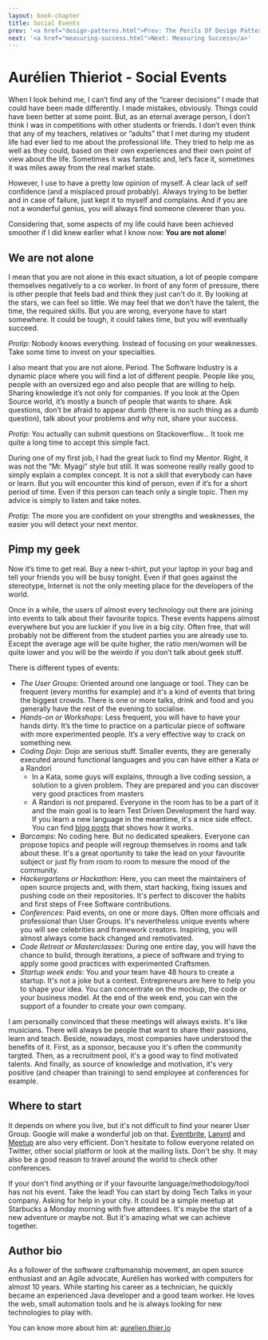 ```yaml
---
layout: book-chapter
title: Social Events
prev: '<a href="design-patterns.html">Prev: The Perils Of Design Patterns</a>'
next: '<a href="measuring-success.html">Next: Measuring Success</a>'
---
```


# Aurélien Thieriot - Social Events

When I look behind me, I can’t find any of the “career decisions” I made that could have been made differently. I made mistakes, obviously. Things could have been better at some point. But, as an eternal average person, I don’t think I was in competitions with other students or friends. I don’t even think that any of my teachers, relatives or “adults” that I met during my student life had ever lied to me about the professional life. They tried to help me as well as they could, based on their own experiences and their own point of view about the life. Sometimes it was fantastic and, let’s face it, sometimes it was miles away from the real market state.

However, I use to have a pretty low opinion of myself. A clear lack of self confidence (and a misplaced proud probably). Always trying to be better and in case of failure, just kept it to myself and complains. And if you are not a wonderful genius, you will always find someone cleverer than you.

Considering that, some aspects of my life could have been achieved smoother if I did knew earlier what I know now: __You are not alone__!

## We are not alone

I mean that you are not alone in this exact situation, a lot of people compare themselves negatively to a co worker. In front of any form of pressure, there is other people that feels bad and think they just can’t do it. By looking at the stars, we can feel so little. We may feel that we don’t have the talent, the time, the required skills. But you are wrong, everyone have to start somewhere. It could be tough, it could takes time, but you will eventually succeed.

_Protip_: Nobody knows everything. Instead of focusing on your weaknesses. Take some time to invest on your specialties.

I also meant that you are not alone. Period. The Software Industry is a dynamic place where you will find a lot of different people. People like you, people with an oversized ego and also people that are willing to help. Sharing knowledge it’s not only for companies. If you look at the Open Source world, it’s mostly a bunch of people that wants to share. Ask questions, don’t be afraid to appear dumb (there is no such thing as a dumb question), talk about your problems and why not, share your success.

_Protip_: You actually can submit questions on Stackoverflow... It took me quite a long time to accept this simple fact.

During one of my first job, I had the great luck to find my Mentor. Right, it was not the “Mr. Myagi” style but still. It was someone really really good to simply explain a complex concept. It is not a skill that everybody can have or learn. But you will encounter this kind of person, even if it’s for a short period of time. Even if this person can teach only a single topic. Then my advice is simply to listen and take notes.

_Protip_: The more you are confident on your strengths and weaknesses, the easier you will detect your next mentor.

## Pimp my geek

Now it’s time to get real. Buy a new t-shirt, put your laptop in your bag and tell your friends you will be busy tonight. Even if that goes against the stereotype, Internet is not the only meeting place for the developers of the world. 

Once in a while, the users of almost every technology out there are joining into events to talk about their favourite topics. These events happens almost everywhere but you are luckier if you live in a big city. Often free, that will probably not be different from the student parties you are already use to. Except the average age will be quite higher, the ratio men/women will be quite lower and you will be the weirdo if you don’t talk about geek stuff.

There is different types of events:

+ _The User Groups_: Oriented around one language or tool. They can be frequent (every months for example) and it's a kind of events that bring the biggest crowds. There is one or more talks, drink and food and you generally have the rest of the evening to socialise.
+ _Hands-on or Workshops_: Less frequent, you will have to have your hands dirty. It’s the time to practice on a particular piece of software with more experimented people. It’s a very effective way to crack on something new.
+ _Coding Dojo_: Dojo are serious stuff. Smaller events, they are generally executed around functional languages and you can have either a Kata or a Randori
   + In a Kata, some guys will explains, through a live coding session, a solution to a given problem. They are prepared and you can discover very good practices from masters
   + A Randori is not prepared. Everyone in the room has to be a part of it and the main goal is to learn Test Driven Development the hard way. If you learn a new language in the meantime, it's a nice side effect. You can find [blog posts](http://agilepainrelief.com/notesfromatooluser/2008/10/tdd-randori-session.html) that shows how it works.
+ _Barcamps_: No coding here. But no dedicated speakers. Everyone can propose topics and people will regroup themselves in rooms and talk about these. It's a great oportunity to take the lead on your favourite subject or just fly from room to room to mesure the mood of the community.  
+ _Hackergartens or Hackathon_: Here, you can meet the maintainers of open source projects and, with them, start hacking, fixing issues  and pushing code on their repositories. It's perfect to discover the habits and first steps of Free Software contributions.
+ _Conferences_: Paid events, on one or more days. Often more officials and professional than User Groups. It's nevertheless unique events where you will see celebrities and framework creators. Inspiring, you will almost always come back changed and remotivated.
+ _Code Retreat or Masterclasses_: During one entire day, you will have the chance to build, through iterations, a piece of software and trying to apply some good practices with experimented Craftsmen.
+ _Startup week ends_: You and your team have 48 hours to create a startup. It's not a joke but a contest. Entrepreneurs are here to help you to shape your idea. You can concentrate on the mockup, the code or your business model. At the end of the week end, you can win the support of a founder to create your own company.

I am personally convinced that these meetings will always exists. It's like musicians. There will always be people that want to share their passions, learn and teach. Beside, nowadays, most companies have understood the benefits of it. First, as a sponsor, because you it's often the community targted. Then, as a recruitment pool, it's a good way to find motivated talents. And finally, as source of knowledge and motivation, it's very positive (and cheaper than training) to send employee at conferences for example.  

## Where to start

It depends on where you live, but it's not difficult to find your nearer User Group. Google will make a wonderful job on that. [Eventbrite](http://www.eventbrite.com/), [Lanyrd](http://lanyrd.com/) and [Meetup](http://www.meetup.com/) are also very efficient. Don't hesitate to follow everyone related on Twitter, other social platform or look at the mailing lists. Don't be shy. It may also be a good reason to travel around the world to check other conferences.

If your don't find anything or if your favourite language/methodology/tool has not his event. Take the lead! You can start by doing Tech Talks in your company. Asking for help in your city. It could be a simple meetup at Starbucks a Monday morning with five attendees. It's maybe the start of a new adventure or maybe not. But it's amazing what we can achieve together.

## Author bio

As a follower of the software craftsmanship movement, an open source enthusiast and an Agile advocate, Aurélien has worked with computers for almost 10 years. While starting his career as a technician, he quickly became an experienced Java developer and a good team worker. He loves the web, small automation tools and he is always looking for new technologies to play with.

You can know more about him at: [aurelien.thier.io](aurelien.thier.io)
